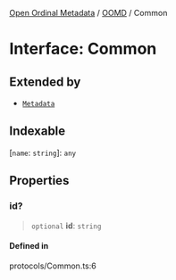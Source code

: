 [Open Ordinal Metadata](../../README.md) / [OOMD](../README.md) / Common

# Interface: Common

## Extended by

- [`Metadata`](Metadata.md)

## Indexable

 \[`name`: `string`\]: `any`

## Properties

### id?

> `optional` **id**: `string`

#### Defined in

protocols/Common.ts:6
